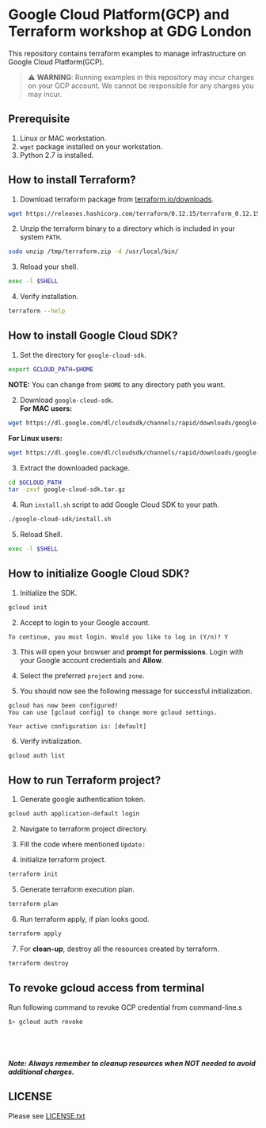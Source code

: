 # Google Cloud Platform(GCP) and Terraform workshop at GDG London
This repository contains terraform examples to manage infrastructure on Google Cloud Platform(GCP).

> :warning: **WARNING**:
> Running examples in this repository may incur charges on your GCP account.
> We cannot be responsible for any charges you may incur.


## Prerequisite
1. Linux or MAC workstation.
2. `wget` package installed on your workstation.
3. Python 2.7 is installed.

## How to install Terraform?

1. Download terraform package from [terraform.io/downloads](ttps://terraform.io/downloads.html).
```bash
wget https://releases.hashicorp.com/terraform/0.12.15/terraform_0.12.15_linux_amd64.zip -O /tmp/terraform.zip
```

2. Unzip the terraform binary to a directory which is included in your system `PATH`.
```bash
sudo unzip /tmp/terraform.zip -d /usr/local/bin/
```

3. Reload your shell.
```bash
exec -l $SHELL
```

4. Verify installation.
```bash
terraform --help
```


## How to install Google Cloud SDK?
1. Set the directory for `google-cloud-sdk`.
```bash
export GCLOUD_PATH=$HOME
```
**NOTE:** You can change from `$HOME` to any directory path you want.

2. Download `google-cloud-sdk`.<br>
  **For MAC users:**
```bash
wget https://dl.google.com/dl/cloudsdk/channels/rapid/downloads/google-cloud-sdk-271.0.0-darwin-x86_64.tar.gz -O $GCLOUD_PATH/google-cloud-sdk.tar.gz
```
  **For Linux users:**
```bash
wget https://dl.google.com/dl/cloudsdk/channels/rapid/downloads/google-cloud-sdk-271.0.0-linux-x86_64.tar.gz -O $GCLOUD_PATH/google-cloud-sdk.tar.gz
```

3. Extract the downloaded package.
```bash
cd $GCLOUD_PATH
tar -zxvf google-cloud-sdk.tar.gz
```

4. Run `install.sh` script to add Google Cloud SDK to your path.
```bash
./google-cloud-sdk/install.sh
```

5. Reload Shell.
```bash
exec -l $SHELL
```

## How to initialize Google Cloud SDK?
1. Initialize the SDK.
```bash
gcloud init
```

2. Accept to login to your Google account.
```
To continue, you must login. Would you like to log in (Y/n)? Y
```

3. This will open your browser and **prompt for permissions**. Login with your Google account credentials and **Allow**.

4. Select the preferred `project` and `zone`.

5. You should now see the following message for successful initialization.

  ```
  gcloud has now been configured!
  You can use [gcloud config] to change more gcloud settings.

  Your active configuration is: [default]
  ```

6. Verify initialization.
```bash
gcloud auth list
```

## How to run Terraform project?
1. Generate google authentication token.
```bash
gcloud auth application-default login
```

2. Navigate to terraform project directory.

3. Fill the code where mentioned `Update:`

4. Initialize terraform project.
```bash
terraform init
```

5. Generate terraform execution plan.
```bash
terraform plan
```

6. Run terraform apply, if plan looks good.
```bash
terraform apply
```

7. For **clean-up**, destroy all the resources created by terraform.
```bash
terraform destroy
```

## To revoke gcloud access from terminal
Run following command to revoke GCP credential from command-line.s
  ```bash
  $> gcloud auth revoke
  ```
<br><br>

##### Note: Always remember to **cleanup resources** when **NOT** needed to avoid additional charges.

## LICENSE
Please see [LICENSE.txt](LICENSE.txt)
